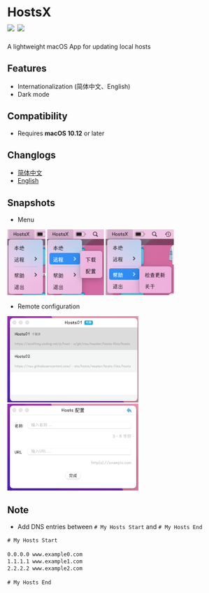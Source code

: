 # HostsX </br> [![](https://img.shields.io/github/v/release/ZzzM/HostsX)](https://github.com/ZzzM/HostsX/releases/last) ![](https://img.shields.io/github/languages/top/ZzzM/HostsX) 
<!-- [![](https://img.shields.io/badge/%E7%AE%80%E4%BB%8B-%E4%B8%AD%E6%96%87-orange)]() -->

A lightweight macOS App for updating local hosts 

## Features
- Internationalization (简体中文、English)
- Dark mode

## Compatibility
- Requires **macOS 10.12** or later

## Changlogs
- [简体中文](CHANGELOG_SC.md)
- [English](CHANGELOG.md)

## Snapshots
- Menu

<img src="assets/m1.png" height=150> <img src="assets/m2.png" height=150>  <img src="assets/m3.png" height=150>
  
- Remote configuration
 
<img src="assets/r1.png" width=300> <img src="assets/r2.png" width=300>

## Note
- Add DNS entries between `# My Hosts Start` and `# My Hosts End`
```
# My Hosts Start

0.0.0.0 www.example0.com
1.1.1.1 www.example1.com
2.2.2.2 www.example2.com

# My Hosts End
```

